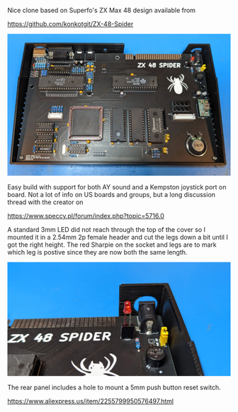 Nice clone based on Superfo's ZX Max 48 design available from

https://github.com/konkotgit/ZX-48-Spider

![](images/pcb.jpg)

Easy build with support for both AY sound and a Kempston joystick port on board.  Not a lot of info on US boards and groups, but a long discussion thread with the creator on 

https://www.speccy.pl/forum/index.php?topic=5716.0

A standard 3mm LED did not reach through the top of the cover so I mounted it in a 2.54mm 2p female header and cut the legs down a bit until I got the right height.  The red Sharpie on the socket and legs are to mark which leg is postive since they are now both the same length.

![](images/zx-48-spider-led-mounting.jpg)

The rear panel includes a hole to mount a 5mm push button reset switch.

https://www.aliexpress.us/item/2255799950576497.html





